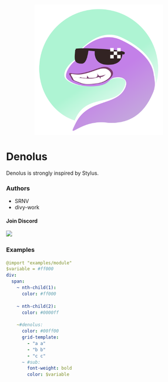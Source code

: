<p align="center">
    <img src="https://raw.githubusercontent.com/divy-work/denolus/master/assets/denolus_official_logo.svg" width="350">
</p>

# Denolus

Denolus is strongly inspired by Stylus.

### Authors

* SRNV
* divy-work

#### Join Discord

[![](https://discordapp.com/api/guilds/715564894904123424/widget.png?style=banner2)](https://discord.gg/RyDFkr)

### Examples
```yaml
@import "examples/module"
$variable = #ff000
div:
  span:
    ~ nth-child(1):
      color: #ff000

    ~ nth-child(2):
      color: #0000ff

    ~#denolus:
      color: #00ff00
      grid-template:
        - "a a"
        - "b b"
        - "c c"
      ~ #sub:
        font-weight: bold
        color: $variable
```
